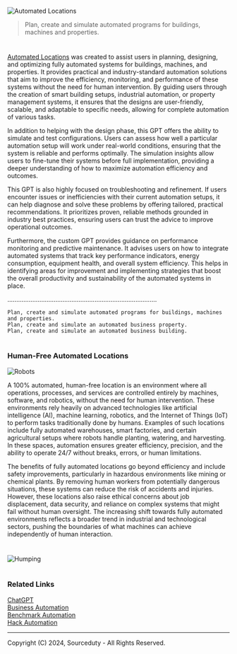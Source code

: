 ![Automated Locations](https://github.com/user-attachments/assets/9c0ce9a1-fc67-49a0-87b0-5f2c6de63def)

> Plan, create and simulate automated programs for buildings, machines and properties.

#

[Automated Locations](https://chatgpt.com/g/g-iU8UDR2rg-automated-locations) was created to assist users in planning, designing, and optimizing fully automated systems for buildings, machines, and properties. It provides practical and industry-standard automation solutions that aim to improve the efficiency, monitoring, and performance of these systems without the need for human intervention. By guiding users through the creation of smart building setups, industrial automation, or property management systems, it ensures that the designs are user-friendly, scalable, and adaptable to specific needs, allowing for complete automation of various tasks.

In addition to helping with the design phase, this GPT offers the ability to simulate and test configurations. Users can assess how well a particular automation setup will work under real-world conditions, ensuring that the system is reliable and performs optimally. The simulation insights allow users to fine-tune their systems before full implementation, providing a deeper understanding of how to maximize automation efficiency and outcomes.

This GPT is also highly focused on troubleshooting and refinement. If users encounter issues or inefficiencies with their current automation setups, it can help diagnose and solve these problems by offering tailored, practical recommendations. It prioritizes proven, reliable methods grounded in industry best practices, ensuring users can trust the advice to improve operational outcomes.

Furthermore, the custom GPT provides guidance on performance monitoring and predictive maintenance. It advises users on how to integrate automated systems that track key performance indicators, energy consumption, equipment health, and overall system efficiency. This helps in identifying areas for improvement and implementing strategies that boost the overall productivity and sustainability of the automated systems in place.

....................................................................................

```
Plan, create and simulate automated programs for buildings, machines and properties.
Plan, create and simulate an automated business property.
Plan, create and simulate an automated business building.
```

#
### Human-Free Automated Locations

![Robots](https://github.com/user-attachments/assets/4444f547-ebfe-4add-81c8-e32cd0988bbb)

A 100% automated, human-free location is an environment where all operations, processes, and services are controlled entirely by machines, software, and robotics, without the need for human intervention. These environments rely heavily on advanced technologies like artificial intelligence (AI), machine learning, robotics, and the Internet of Things (IoT) to perform tasks traditionally done by humans. Examples of such locations include fully automated warehouses, smart factories, and certain agricultural setups where robots handle planting, watering, and harvesting. In these spaces, automation ensures greater efficiency, precision, and the ability to operate 24/7 without breaks, errors, or human limitations.

The benefits of fully automated locations go beyond efficiency and include safety improvements, particularly in hazardous environments like mining or chemical plants. By removing human workers from potentially dangerous situations, these systems can reduce the risk of accidents and injuries. However, these locations also raise ethical concerns about job displacement, data security, and reliance on complex systems that might fail without human oversight. The increasing shift towards fully automated environments reflects a broader trend in industrial and technological sectors, pushing the boundaries of what machines can achieve independently of human interaction.

#

![Humping](https://github.com/user-attachments/assets/680edef8-f4e5-4fae-b09e-be6ef7bd638a)

#
### Related Links

[ChatGPT](https://github.com/sourceduty/ChatGPT)
<br>
[Business Automation](https://github.com/sourceduty/Business_Automation)
<br>
[Benchmark Automation](https://github.com/sourceduty/Benchmark_Automation)
<br>
[Hack Automation](https://github.com/sourceduty/Hack_Automation)

***
Copyright (C) 2024, Sourceduty - All Rights Reserved.
